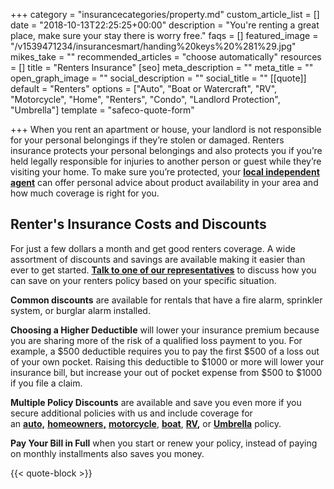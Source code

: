 +++
category = "insurancecategories/property.md"
custom_article_list = []
date = "2018-10-13T22:25:25+00:00"
description = "You're renting a great place, make sure your stay there is worry free."
faqs = []
featured_image = "/v1539471234/insurancesmart/handing%20keys%20%281%29.jpg"
mikes_take = ""
recommended_articles = "choose automatically"
resources = []
title = "Renters Insurance"
[seo]
meta_description = ""
meta_title = ""
open_graph_image = ""
social_description = ""
social_title = ""
[[quote]]
default = "Renters"
options = ["Auto", "Boat or Watercraft", "RV", "Motorcycle", "Home", "Renters", "Condo", "Landlord Protection", "Umbrella"]
template = "safeco-quote-form"

+++
When you rent an apartment or house, your landlord is not responsible for your personal belongings if they’re stolen or damaged. Renters insurance protects your personal belongings and also protects you if you’re held legally responsible for injuries to another person or guest while they’re visiting your home. To make sure you’re protected, your [**local independent agent**](https://insurance-agent.safeco.com/find-an-insurance-agency/app) can offer personal advice about product availability in your area and how much coverage is right for you.

## Renter's Insurance Costs and Discounts

For just a few dollars a month and get good renters coverage. A wide assortment of discounts and savings are available making it easier than ever to get started. [**Talk to one of our representatives**](/contact) to discuss how you can save on your renters policy based on your specific situation.

**Common discounts** are available for rentals that have a fire alarm, sprinkler system, or burglar alarm installed.

**Choosing a Higher Deductible** will lower your insurance premium because you are sharing more of the risk of a qualified loss payment to you. For example, a $500 deductible requires you to pay the first $500 of a loss out of your own pocket. Raising this deductible to $1000 or more will lower your insurance bill, but increase your out of pocket expense from $500 to $1000 if you file a claim.  

**Multiple Policy Discounts** are available and save you even more if you secure additional policies with us and include coverage for an [**auto,**](https://bknplar1v3nalq.preview.forestry.io/products/auto) [**homeowners,**](/products/home/) [**motorcycle**](https://bknplar1v3nalq.preview.forestry.io/products/motorcycle), [**boat**](https://bknplar1v3nalq.preview.forestry.io/products/boat/), [**RV**](https://bknplar1v3nalq.preview.forestry.io/products/rv/)**,** or [**Umbrella**](https://bknplar1v3nalq.preview.forestry.io/products/umbrella) policy.  

**Pay Your Bill in Full** when you start or renew your policy, instead of paying on monthly installments also saves you money.  

{{< quote-block >}}